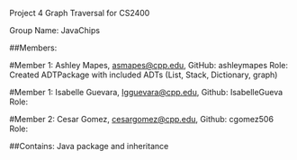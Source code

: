 Project 4 Graph Traversal for CS2400

Group Name: JavaChips

##Members:

#Member 1: Ashley Mapes, asmapes@cpp.edu, GitHub: ashleymapes
Role: Created ADTPackage with included ADTs (List, Stack, Dictionary, graph)


#Member 1: Isabelle Guevara, Igguevara@cpp.edu, Github: IsabelleGueva
Role: 


#Member 2: Cesar Gomez, cesargomez@cpp.edu, Github: cgomez506
Role: 

##Contains: Java package and inheritance
